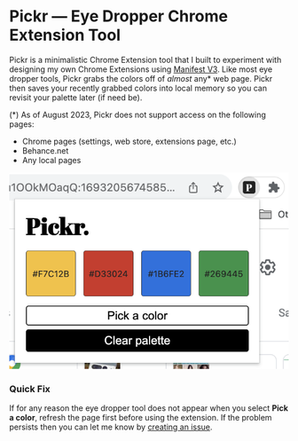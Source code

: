 # Pickr — Eye Dropper Chrome Extension Tool

Pickr is a minimalistic Chrome Extension tool that I built to experiment with designing my own Chrome Extensions using [Manifest V3](https://developer.chrome.com/docs/extensions/mv3/intro/). Like most eye dropper tools, Pickr grabs the colors off of *almost* any* web page. Pickr then saves your recently grabbed colors into local memory so you can revisit your palette later (if need be).

(*) As of August 2023, Pickr does not support access on the following pages:
* Chrome pages (settings, web store, extensions page, etc.)
* Behance.net
* Any local pages

![Magnified screenshot of Pickr UI (user interface)](./images/screenshot.png)

### Quick Fix
If for any reason the eye dropper tool does not appear when you select **Pick a color**, refresh the page first before using the extension. If the problem persists then you can let me know by [creating an issue](https://docs.github.com/en/issues/tracking-your-work-with-issues/creating-an-issue).